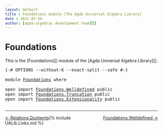 ```yaml
---
layout: default
title : Foundations module (The Agda Universal Algebra Library)
date : 2021-07-26
author: [agda-algebras development team][]
---
```


# <a id="foundations">Foundations</a>

This is the [Foundations][] module of the [Agda Universal Algebra Library][].


<pre class="Agda">
<a id="283" class="Symbol">{-#</a> <a id="287" class="Keyword">OPTIONS</a> <a id="295" class="Pragma">--without-K</a> <a id="307" class="Pragma">--exact-split</a> <a id="321" class="Pragma">--safe</a> <a id="328" class="Symbol">#-}</a>

<a id="333" class="Keyword">module</a> <a id="340" href="Foundations.html" class="Module">Foundations</a> <a id="352" class="Keyword">where</a>

<a id="359" class="Keyword">open</a> <a id="364" class="Keyword">import</a> <a id="371" href="Foundations.Welldefined.html" class="Module">Foundations.Welldefined</a> <a id="395" class="Keyword">public</a>
<a id="402" class="Keyword">open</a> <a id="407" class="Keyword">import</a> <a id="414" href="Foundations.Truncation.html" class="Module">Foundations.Truncation</a> <a id="437" class="Keyword">public</a>
<a id="444" class="Keyword">open</a> <a id="449" class="Keyword">import</a> <a id="456" href="Foundations.Extensionality.html" class="Module">Foundations.Extensionality</a> <a id="483" class="Keyword">public</a>

</pre>


-------------------------------------

<span style="float:left;">[← Relations.Quotients](Relations.Quotients.html)</span>
<span style="float:right;">[Foundations.Welldefined →](Foundations.Welldefined.html)</span>

{% include UALib.Links.md %}

[agda-algebras development team]: https://github.com/ualib/agda-algebras#the-agda-algebras-development-team
